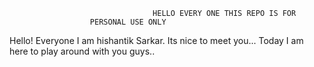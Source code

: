                                     HELLO EVERY ONE THIS REPO IS FOR 
					  PERSONAL USE ONLY





Hello! Everyone I am hishantik Sarkar. Its nice to meet you... Today I am here to play around with you guys..
